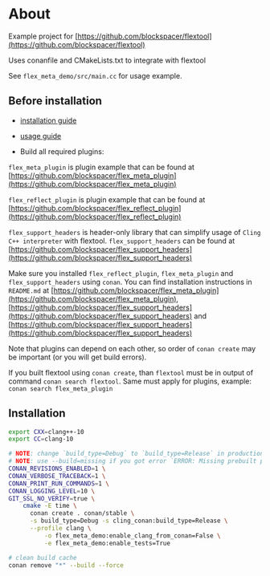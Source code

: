 # About

Example project for [https://github.com/blockspacer/flextool](https://github.com/blockspacer/flextool)

Uses conanfile and CMakeLists.txt to integrate with flextool

See `flex_meta_demo/src/main.cc` for usage example.

## Before installation

- [installation guide](https://blockspacer.github.io/flex_docs/download/)

- [usage guide](https://blockspacer.github.io/flex_docs/building_projects/)

- Build all required plugins:

`flex_meta_plugin` is plugin example that can be found at [https://github.com/blockspacer/flex_meta_plugin](https://github.com/blockspacer/flex_meta_plugin)

`flex_reflect_plugin` is plugin example that can be found at [https://github.com/blockspacer/flex_reflect_plugin](https://github.com/blockspacer/flex_reflect_plugin)

`flex_support_headers` is header-only library that can simplify usage of `Cling C++ interpreter` with flextool. `flex_support_headers` can be found at [https://github.com/blockspacer/flex_support_headers](https://github.com/blockspacer/flex_support_headers)

Make sure you installed `flex_reflect_plugin`, `flex_meta_plugin` and `flex_support_headers` using `conan`. You can find installation instructions in `README.md` at [https://github.com/blockspacer/flex_meta_plugin](https://github.com/blockspacer/flex_meta_plugin), [https://github.com/blockspacer/flex_support_headers](https://github.com/blockspacer/flex_support_headers) and  [https://github.com/blockspacer/flex_support_headers](https://github.com/blockspacer/flex_support_headers)

Note that plugins can depend on each other, so order of `conan create` may be important (or you will get build errors).

If you built flextool using `conan create`, than `flextool` must be in output of command `conan search flextool`. Same must apply for plugins, example: `conan search flex_meta_plugin`

## Installation

```bash
export CXX=clang++-10
export CC=clang-10

# NOTE: change `build_type=Debug` to `build_type=Release` in production
# NOTE: use --build=missing if you got error `ERROR: Missing prebuilt package`
CONAN_REVISIONS_ENABLED=1 \
CONAN_VERBOSE_TRACEBACK=1 \
CONAN_PRINT_RUN_COMMANDS=1 \
CONAN_LOGGING_LEVEL=10 \
GIT_SSL_NO_VERIFY=true \
    cmake -E time \
      conan create . conan/stable \
      -s build_type=Debug -s cling_conan:build_type=Release \
      --profile clang \
          -o flex_meta_demo:enable_clang_from_conan=False \
          -e flex_meta_demo:enable_tests=True

# clean build cache
conan remove "*" --build --force
```
